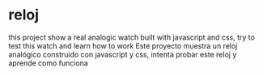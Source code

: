 # reloj
this project show a real analogic watch built with javascript and css, try to test this watch and learn how to work
Este proyecto muestra un reloj analógico construido con javascript y css, intenta probar este reloj y aprende como funciona
